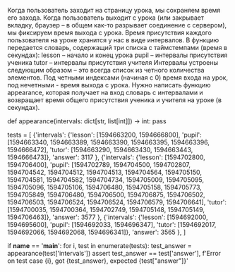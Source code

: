 Когда пользователь заходит на страницу урока, мы сохраняем время его захода. Когда пользователь выходит с урока (или закрывает вкладку, браузер – в общем как-то разрывает соединение с сервером), мы фиксируем время выхода с урока. Время присутствия каждого пользователя на уроке хранится у нас в виде интервалов. В функцию передается словарь, содержащий три списка с таймстемпами (время в секундах): lesson – начало и конец урока pupil – интервалы присутствия ученика tutor – интервалы присутствия учителя Интервалы устроены следующим образом – это всегда список из четного количества элементов. Под четными индексами (начиная с 0) время входа на урок, под нечетными - время выхода с урока. Нужно написать функцию appearance, которая получает на вход словарь с интервалами и возвращает время общего присутствия ученика и учителя на уроке (в секундах).

def appearance(intervals: dict[str, list[int]]) -> int:
pass

tests = [
{'intervals': {'lesson': [1594663200, 1594666800],
'pupil': [1594663340, 1594663389, 1594663390, 1594663395, 1594663396, 1594666472],
'tutor': [1594663290, 1594663430, 1594663443, 1594666473]},
'answer': 3117
},
{'intervals': {'lesson': [1594702800, 1594706400],
'pupil': [1594702789, 1594704500, 1594702807, 1594704542, 1594704512, 1594704513, 1594704564, 1594705150, 1594704581, 1594704582, 1594704734, 1594705009, 1594705095, 1594705096, 1594705106, 1594706480, 1594705158, 1594705773, 1594705849, 1594706480, 1594706500, 1594706875, 1594706502, 1594706503, 1594706524, 1594706524, 1594706579, 1594706641],
'tutor': [1594700035, 1594700364, 1594702749, 1594705148, 1594705149, 1594706463]},
'answer': 3577
},
{'intervals': {'lesson': [1594692000, 1594695600],
'pupil': [1594692033, 1594696347],
'tutor': [1594692017, 1594692066, 1594692068, 1594696341]},
'answer': 3565
},
]

if __name__ == '__main__':
for i, test in enumerate(tests):
test_answer = appearance(test['intervals'])
assert test_answer == test['answer'], f'Error on test case {i}, got {test_answer}, expected {test["answer"]}'
